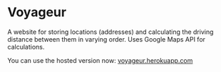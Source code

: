 # Voyageur

A website for storing locations (addresses) and calculating the driving distance
between them in varying order. Uses Google Maps API for calculations.

You can use the hosted version now: [voyageur.herokuapp.com](http://voyageur.herokuapp.com/)
